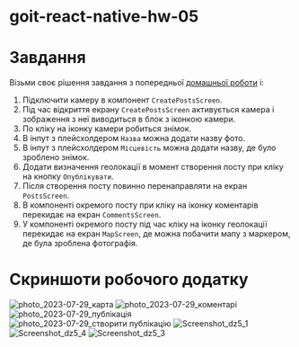# goit-react-native-hw-05

# Завдання

Візьми своє рішення завдання з попередньої
[домашньої роботи](https://github.com/savchyndd/goit-react-native-hw-04) і:

1. Підключити камеру в компонент `CreatePostsScreen`.
2. Під час відкриття екрану `CreatePostsScreen` активується камера і зображення з неї виводиться в
   блок з іконкою камери.
3. По кліку на іконку камери робиться знімок.
4. В інпут з плейсхолдером `Назва` можна додати назву фото.
5. В інпут з плейсхолдером `Місцевість` можна додати назву, де було зроблено знімок.
6. Додати визначення геолокації в момент створення посту при кліку на кнопку `Опублікувати`.
7. Після створення посту повинно перенаправляти на екран `PostsScreen`.
8. В компоненті окремого посту при кліку на іконку коментарів перекидає на екран `CommentsScreen`.
9. У компоненті окремого посту під час кліку на іконку геолокації перекидає на екран `MapScreen`, де
   можна побачити мапу з маркером, де була зроблена фотографія.

# Скриншоти робочого додатку

![photo_2023-07-29_карта](https://github.com/Primushko/goit-react-native-hw-05/assets/118399900/0a0b7bec-daf1-4119-aba5-e1389b3ea7da)
![photo_2023-07-29_коментарі](https://github.com/Primushko/goit-react-native-hw-05/assets/118399900/93857bfd-1f96-4380-b750-487059c7af6f)
![photo_2023-07-29_публікація](https://github.com/Primushko/goit-react-native-hw-05/assets/118399900/22a16d40-5bc5-4550-a7ca-de88c64d8256)
![photo_2023-07-29_створити публікацію](https://github.com/Primushko/goit-react-native-hw-05/assets/118399900/4b1cb83a-3718-43d2-be56-8ed03d4a9bbe)
![Screenshot_dz5_1](https://github.com/Primushko/goit-react-native-hw-05/assets/118399900/b39d7e2a-8461-48d6-b476-45215a31844b)
![Screenshot_dz5_4](https://github.com/Primushko/goit-react-native-hw-05/assets/118399900/d64e5b26-b988-47da-9606-46df177c1da0)
![Screenshot_dz5_3](https://github.com/Primushko/goit-react-native-hw-05/assets/118399900/523d66e7-110f-4f1e-8459-cb803f8e3375)
